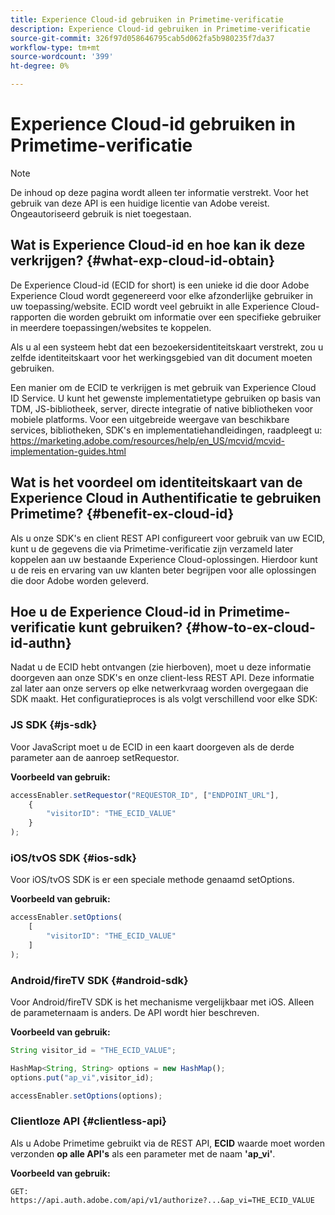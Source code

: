 ```yaml
---
title: Experience Cloud-id gebruiken in Primetime-verificatie
description: Experience Cloud-id gebruiken in Primetime-verificatie
source-git-commit: 326f97d058646795cab5d062fa5b980235f7da37
workflow-type: tm+mt
source-wordcount: '399'
ht-degree: 0%

---
```



# Experience Cloud-id gebruiken in Primetime-verificatie

>[!NOTE]
>
>De inhoud op deze pagina wordt alleen ter informatie verstrekt. Voor het gebruik van deze API is een huidige licentie van Adobe vereist. Ongeautoriseerd gebruik is niet toegestaan.

## Wat is Experience Cloud-id en hoe kan ik deze verkrijgen? {#what-exp-cloud-id-obtain}

De Experience Cloud-id (ECID for short) is een unieke id die door Adobe Experience Cloud wordt gegenereerd voor elke afzonderlijke gebruiker in uw toepassing/website. ECID wordt veel gebruikt in alle Experience Cloud-rapporten die worden gebruikt om informatie over een specifieke gebruiker in meerdere toepassingen/websites te koppelen.

Als u al een systeem hebt dat een bezoekersidentiteitskaart verstrekt, zou u zelfde identiteitskaart voor het werkingsgebied van dit document moeten gebruiken.

Een manier om de ECID te verkrijgen is met gebruik van Experience Cloud ID Service. U kunt het gewenste implementatietype gebruiken op basis van TDM, JS-bibliotheek, server, directe integratie of native bibliotheken voor mobiele platforms. Voor een uitgebreide weergave van beschikbare services, bibliotheken, SDK&#39;s en implementatiehandleidingen, raadpleegt u: https://marketing.adobe.com/resources/help/en_US/mcvid/mcvid-implementation-guides.html





## Wat is het voordeel om identiteitskaart van de Experience Cloud in Authentificatie te gebruiken Primetime? {#benefit-ex-cloud-id}

Als u onze SDK&#39;s en client REST API configureert voor gebruik van uw ECID, kunt u de gegevens die via Primetime-verificatie zijn verzameld later koppelen aan uw bestaande Experience Cloud-oplossingen. Hierdoor kunt u de reis en ervaring van uw klanten beter begrijpen voor alle oplossingen die door Adobe worden geleverd.

## Hoe u de Experience Cloud-id in Primetime-verificatie kunt gebruiken? {#how-to-ex-cloud-id-authn}

Nadat u de ECID hebt ontvangen (zie hierboven), moet u deze informatie doorgeven aan onze SDK&#39;s en onze client-less REST API. Deze informatie zal later aan onze servers op elke netwerkvraag worden overgegaan die SDK maakt. Het configuratieproces is als volgt verschillend voor elke SDK:

### JS SDK {#js-sdk}

Voor JavaScript moet u de ECID in een kaart doorgeven als de derde parameter aan de aanroep setRequestor.

**Voorbeeld van gebruik:**

```JavaScript
accessEnabler.setRequestor("REQUESTOR_ID", ["ENDPOINT_URL"],
    {
        "visitorID": "THE_ECID_VALUE"
    }
);
```

### iOS/tvOS SDK {#ios-sdk}

Voor iOS/tvOS SDK is er een speciale methode genaamd setOptions.

**Voorbeeld van gebruik:**

```JavaScript
accessEnabler.setOptions(
    [
        "visitorID": "THE_ECID_VALUE"
    ]
);
```

### Android/fireTV SDK {#android-sdk}

Voor Android/fireTV SDK is het mechanisme vergelijkbaar met iOS. Alleen de parameternaam is anders. De API wordt hier beschreven.

**Voorbeeld van gebruik:**

```JavaScript
String visitor_id = "THE_ECID_VALUE";

HashMap<String, String> options = new HashMap();
options.put("ap_vi",visitor_id);

accessEnabler.setOptions(options);
```

### Clientloze API {#clientless-api}

Als u Adobe Primetime gebruikt via de REST API, **ECID** waarde moet worden verzonden **op alle API&#39;s** als een parameter met de naam **&#39;ap_vi&#39;**.

**Voorbeeld van gebruik:**

`GET: https://api.auth.adobe.com/api/v1/authorize?...&ap_vi=THE_ECID_VALUE`